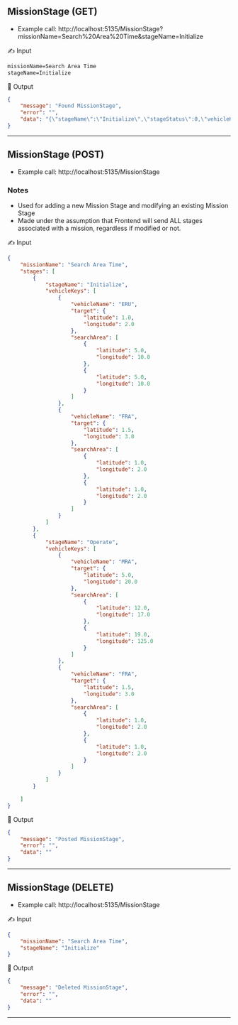 ## MissionStage (GET)

- Example call: http://localhost:5135/MissionStage?missionName=Search%20Area%20Time&stageName=Initialize

<aside>
✍️ Input

</aside>

```txt
missionName=Search Area Time
stageName=Initialize
```

<aside>
🤖 Output

</aside>

```json
{
    "message": "Found MissionStage",
    "error": "",
    "data": "{\"stageName\":\"Initialize\",\"stageStatus\":0,\"vehicleKeys\":[{\"vehicleName\":\"ERU\",\"target\":{\"latitude\":1,\"longitude\":2},\"searchArea\":[{\"latitude\":5,\"longitude\":10},{\"latitude\":5,\"longitude\":10}],\"localIP\":\"1.1.1.1\"},{\"vehicleName\":\"FRA\",\"target\":{\"latitude\":1.5,\"longitude\":3},\"searchArea\":[{\"latitude\":1,\"longitude\":2},{\"latitude\":1,\"longitude\":2}],\"localIP\":\"197.10.10.1\"}]}"
}
```

---

## MissionStage (POST)

- Example call: http://localhost:5135/MissionStage

### Notes
- Used for adding a new Mission Stage and modifying an existing Mission Stage
- Made under the assumption that Frontend will send ALL stages associated with a mission, regardless if modified or not.


<aside>
✍️ Input

</aside>

```json
{
    "missionName": "Search Area Time",
    "stages": [
        {
            "stageName": "Initialize",
            "vehicleKeys": [
                {
                    "vehicleName": "ERU",
                    "target": {
                        "latitude": 1.0,
                        "longitude": 2.0
                    },
                    "searchArea": [
                        {
                            "latitude": 5.0,
                            "longitude": 10.0
                        },
                        {
                            "latitude": 5.0,
                            "longitude": 10.0
                        }
                    ]
                },
                {
                    "vehicleName": "FRA",
                    "target": {
                        "latitude": 1.5,
                        "longitude": 3.0
                    },
                    "searchArea": [
                        {
                            "latitude": 1.0,
                            "longitude": 2.0
                        },
                        {
                            "latitude": 1.0,
                            "longitude": 2.0
                        }
                    ]
                }
            ]
        },
        {
            "stageName": "Operate",
            "vehicleKeys": [
                {
                    "vehicleName": "MRA",
                    "target": {
                        "latitude": 5.0,
                        "longitude": 20.0
                    },
                    "searchArea": [
                        {
                            "latitude": 12.0,
                            "longitude": 17.0
                        },
                        {
                            "latitude": 19.0,
                            "longitude": 125.0
                        }
                    ]
                },
                {
                    "vehicleName": "FRA",
                    "target": {
                        "latitude": 1.5,
                        "longitude": 3.0
                    },
                    "searchArea": [
                        {
                            "latitude": 1.0,
                            "longitude": 2.0
                        },
                        {
                            "latitude": 1.0,
                            "longitude": 2.0
                        }
                    ]
                }
            ]
        }

    ]
}
```

<aside>
🤖 Output

</aside>

```json
{
    "message": "Posted MissionStage",
    "error": "",
    "data": ""
}
```

---

## MissionStage (DELETE)

- Example call: http://localhost:5135/MissionStage

<aside>
✍️ Input

</aside>

```json
{
    "missionName": "Search Area Time",
    "stageName": "Initialize"
}
```

<aside>
🤖 Output

</aside>

```json
{
    "message": "Deleted MissionStage",
    "error": "",
    "data": ""
}
```

---